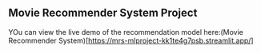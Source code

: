 ## Movie Recommender System Project

YOu can view the live demo of the recommendation model here:(Movie Recommender System)[https://mrs-mlproject-kk1te4g7psb.streamlit.app/]
